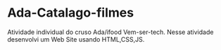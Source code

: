 # Ada-Catalago-filmes
 Atividade individual do cruso Ada/ifood Vem-ser-tech. Nesse atividade desenvolvi um Web Site usando HTML,CSS,JS.
